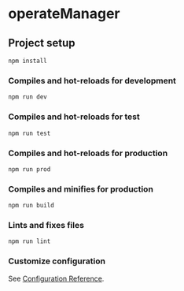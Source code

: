 # operateManager

## Project setup
```
npm install
```

### Compiles and hot-reloads for development
```
npm run dev
```

### Compiles and hot-reloads for test
```
npm run test
```

### Compiles and hot-reloads for production
```
npm run prod
```

### Compiles and minifies for production
```
npm run build
```

### Lints and fixes files
```
npm run lint
```

### Customize configuration
See [Configuration Reference](https://cli.vuejs.org/config/).

